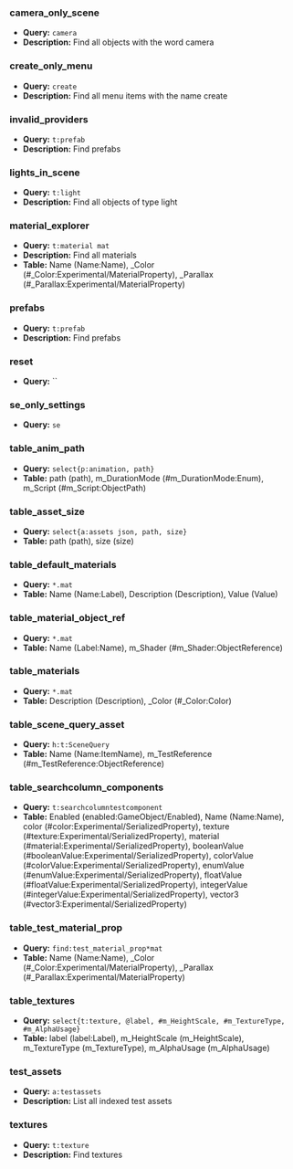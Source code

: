 ### camera_only_scene
- **Query:** `camera`
- **Description:** Find all objects with the word camera

### create_only_menu
- **Query:** `create`
- **Description:** Find all menu items with the name create

### invalid_providers
- **Query:** `t:prefab`
- **Description:** Find prefabs

### lights_in_scene
- **Query:** `t:light`
- **Description:** Find all objects of type light

### material_explorer
- **Query:** `t:material mat`
- **Description:** Find all materials
- **Table:** Name (Name:Name), _Color (#_Color:Experimental/MaterialProperty), _Parallax (#_Parallax:Experimental/MaterialProperty)

### prefabs
- **Query:** `t:prefab`
- **Description:** Find prefabs

### reset
- **Query:** ``

### se_only_settings
- **Query:** `se`

### table_anim_path
- **Query:** `select{p:animation, path}`
- **Table:** path (path), m_DurationMode (#m_DurationMode:Enum), m_Script (#m_Script:ObjectPath)

### table_asset_size
- **Query:** `select{a:assets json, path, size}`
- **Table:** path (path), size (size)

### table_default_materials
- **Query:** `*.mat`
- **Table:** Name (Name:Label), Description (Description), Value (Value)

### table_material_object_ref
- **Query:** `*.mat`
- **Table:** Name (Label:Name), m_Shader (#m_Shader:ObjectReference)

### table_materials
- **Query:** `*.mat`
- **Table:** Description (Description), _Color (#_Color:Color)

### table_scene_query_asset
- **Query:** `h:t:SceneQuery`
- **Table:** Name (Name:ItemName), m_TestReference (#m_TestReference:ObjectReference)

### table_searchcolumn_components
- **Query:** `t:searchcolumntestcomponent`
- **Table:** Enabled (enabled:GameObject/Enabled), Name (Name:Name), color (#color:Experimental/SerializedProperty), texture (#texture:Experimental/SerializedProperty), material (#material:Experimental/SerializedProperty), booleanValue (#booleanValue:Experimental/SerializedProperty), colorValue (#colorValue:Experimental/SerializedProperty), enumValue (#enumValue:Experimental/SerializedProperty), floatValue (#floatValue:Experimental/SerializedProperty), integerValue (#integerValue:Experimental/SerializedProperty), vector3 (#vector3:Experimental/SerializedProperty)

### table_test_material_prop
- **Query:** `find:test_material_prop*mat`
- **Table:** Name (Name:Name), _Color (#_Color:Experimental/MaterialProperty), _Parallax (#_Parallax:Experimental/MaterialProperty)

### table_textures
- **Query:** `select{t:texture, @label, #m_HeightScale, #m_TextureType, #m_AlphaUsage}`
- **Table:** label (label:Label), m_HeightScale (m_HeightScale), m_TextureType (m_TextureType), m_AlphaUsage (m_AlphaUsage)

### test_assets
- **Query:** `a:testassets`
- **Description:** List all indexed test assets

### textures
- **Query:** `t:texture`
- **Description:** Find textures

